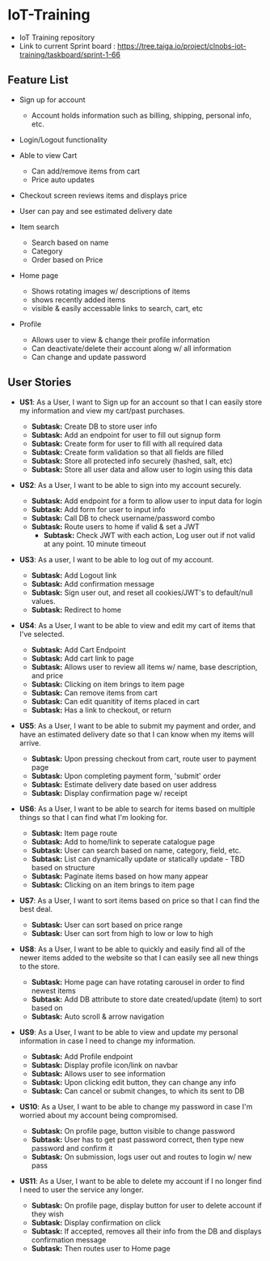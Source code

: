 # IoT-Training
  - IoT Training repository
  - Link to current Sprint board : https://tree.taiga.io/project/clnobs-iot-training/taskboard/sprint-1-66

## Feature List
  - Sign up for account
    - Account holds information such as billing, shipping, personal info, etc.

  - Login/Logout functionality

  - Able to view Cart
     - Can add/remove items from cart
     - Price auto updates

  - Checkout screen reviews items and displays price

  - User can pay and see estimated delivery date

  - Item search
    - Search based on name
    - Category
    - Order based on Price

  - Home page
    - Shows rotating images w/ descriptions of items
    - shows recently added items
    - visible & easily accessable links to search, cart, etc

  - Profile
    - Allows user to view & change their profile information
    - Can deactivate/delete their account along w/ all information
    - Can change and update password

## User Stories
  - **US1**: As a User, I want to Sign up for an account so that I can easily store my information and view my cart/past purchases.
    - **Subtask:** Create DB to store user info
    - **Subtask:** Add an endpoint for user to fill out signup form
    - **Subtask:** Create form for user to fill with all required data
    - **Subtask:** Create form validation so that all fields are filled
    - **Subtask:** Store all protected info securely (hashed, salt, etc)
    - **Subtask:** Store all user data and allow user to login using this data


  - **US2**: As a User, I want to be able to sign into my account securely.  
    - **Subtask:** Add endpoint for a form to allow user to input data for login
    - **Subtask:** Add form for user to input info
    - **Subtask:** Call DB to check username/password combo
    - **Subtask:** Route users to home if valid & set a JWT 
      - **Subtask:** Check JWT with each action, Log user out if not valid at any point. 10 minute timeout


  - **US3**: As a user, I want to be able to log out of my account.
    - **Subtask:** Add Logout link
    - **Subtask:** Add confirmation message
    - **Subtask:** Sign user out, and reset all cookies/JWT's to default/null values. 
    - **Subtask:** Redirect to home


  - **US4**: As a User, I want to be able to view and edit my cart of items that I've selected.
    - **Subtask:** Add Cart Endpoint
    - **Subtask:** Add cart link to page
    - **Subtask:** Allows user to review all items w/ name, base description, and price
    - **Subtask:** Clicking on item brings to item page
    - **Subtask:** Can remove items from cart
    - **Subtask:** Can edit quanitity of items placed in cart
    - **Subtask:** Has a link to checkout, or return


  - **US5**: As a User, I want to be able to submit my payment and order, and have an estimated delivery date so that I can know when my items will arrive. 
    - **Subtask:** Upon pressing checkout from cart, route user to payment page
    - **Subtask:** Upon completing payment form, 'submit' order
    - **Subtask:** Estimate delivery date based on user address
    - **Subtask:** Display confirmation page w/ receipt


  - **US6**: As a User, I want to be able to search for items based on multiple things so that I can find what I'm looking for.
    - **Subtask:** Item page route 
    - **Subtask:** Add to home/link to seperate catalogue page
    - **Subtask:** User can search based on name, category, field, etc.
    - **Subtask:** List can dynamically update or statically update - TBD based on structure
    - **Subtask:** Paginate items based on how many appear
    - **Subtask:** Clicking on an item brings to item page 


  - **US7**: As a User, I want to sort items based on price so that I can find the best deal. 
     - **Subtask:** User can sort based on price range
     - **Subtask:** User can sort from high to low or low to high


  - **US8**: As a User, I want to be able to quickly and easily find all of the newer items added to the website so that I can easily see all new things to the store.
    - **Subtask:** Home page can have rotating carousel in order to find newest items
    - **Subtask:** Add DB attribute to store date created/update (item) to sort based on
    - **Subtask:** Auto scroll & arrow navigation 


  - **US9**: As a User, I want to be able to view and update my personal information in case I need to change my information.
    - **Subtask:** Add Profile endpoint
    - **Subtask:** Display profile icon/link on navbar
    - **Subtask:** Allows user to see information
    - **Subtask:** Upon clicking edit button, they can change any info
    - **Subtask:** Can cancel or submit changes, to which its sent to DB


  - **US10**: As a User, I want to be able to change my password in case I'm worried about my account being compromised. 
    - **Subtask:** On profile page, button visible to change password
    - **Subtask:** User has to get past password correct, then type new password and confirm it
    - **Subtask:** On submission, logs user out and routes to login w/ new pass


  - **US11**: As a User, I want to be able to delete my account if I no longer find I need to user the service any longer. 
    - **Subtask:** On profile page, display button for user to delete account if they wish
    - **Subtask:** Display confirmation on click
    - **Subtask:** If accepted, removes all their info from the DB and displays confirmation message
    - **Subtask:** Then routes user to Home page
    
